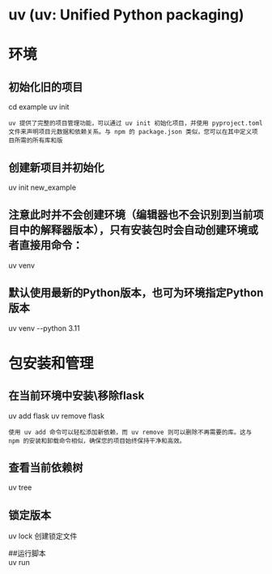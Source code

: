 # uv (uv: Unified Python packaging) 

# 环境
## 初始化旧的项目
cd example
uv init
```
uv 提供了完整的项目管理功能，可以通过 uv init 初始化项目，并使用 pyproject.toml 文件来声明项目元数据和依赖关系。与 npm 的 package.json 类似，您可以在其中定义项目所需的所有库和版
```
## 创建新项目并初始化
uv init new_example
## 注意此时并不会创建环境（编辑器也不会识别到当前项目中的解释器版本），只有安装包时会自动创建环境或者直接用命令：
uv venv
## 默认使用最新的Python版本，也可为环境指定Python版本
uv venv --python 3.11


# 包安装和管理

## 在当前环境中安装\移除flask
uv add flask
uv remove flask

```
使用 uv add 命令可以轻松添加新依赖，而 uv remove 则可以删除不再需要的库。这与 npm 的安装和卸载命令相似，确保您的项目始终保持干净和高效。
```

## 查看当前依赖树
uv tree

## 锁定版本
uv lock 创建锁定文件

##运行脚本	
uv run <script>

## 同步环境
uv sync
```
uv 通过 uv sync 命令来保持虚拟环境与项目要求的一致性。这个命令会检查当前环境与 pyproject.toml 中定义的依赖关系，并执行必要的安装、升级或卸载操作。这类似于 npm 中确保 package.json 和 node_modules 目录一致性的过程。
```

## 安装工具
uv add -g black
uv tool install ruff

## 执行工具
uv run django-admin startproject hello .
> 
# 参考文档
- [uv](https://uv.readthedocs.io/en/latest/)
- https://juejin.cn/post/7444387793842864169
- https://blog.pecar.me/uv-with-django#using-uv-to-create-a-new-django-project


## requirements.txt转换pyproject.toml
> uv add -r requirements.txt
> uv add $(cat requirements.txt)
> uv pip install -r requirements.txt
